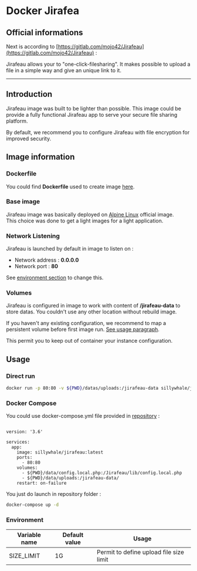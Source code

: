 # Docker Jirafea

## Official informations

Next is according to [https://gitlab.com/mojo42/Jirafeau](https://gitlab.com/mojo42/Jirafeau) :

Jirafeau allows your to "one-click-filesharing". It makes possible to upload a file in a simple way and give an unique link to it.

-----

## Introduction

Jirafeau image was built to be lighter than possible. This image could be provide a fully functional Jirafeau app to serve your secure file sharing platform.

By default, we recommend you to configure Jirafeau with file encryption for improved security.

## Image information

### Dockerfile

You could find **Dockerfile** used to create image [here](https://github.com/SillyWhale/jirafeau/blob/master/Dockerfile).

### Base image

Jirafeau image was basically deployed on [Alpine Linux](https://alpinelinux.org/) official image.  
This choice was done to get a light images for a light application.

### Network Listening

Jirafeau is launched by default in image to listen on :

- Network address : **0.0.0.0**
- Network port : **80**

See [environment section](#environment) to change this.

### Volumes

Jirafeau is configured in image to work with content of **/jirafeau-data** to store datas. You couldn't use any other location without rebuild image.

If you haven't any existing configuration, we recommend to map a persistent volume before first image run. [See usage paragraph](#usage).

This permit you to keep out of container your instance configuration.

## Usage

### Direct run

```bash
docker run -p 80:80 -v ${PWD}/datas/uploads:/jirafeau-data sillywhale/jirafeau:latest
```

### Docker Compose

You could use docker-compose.yml file provided in [repository](https://github.com/SillyWhale/mkdocs.git) :

```docker

version: '3.6'

services:
  app:
    image: sillywhale/jirafeau:latest
    ports:
      - 80:80
    volumes:
      - ${PWD}/data/config.local.php:/Jirafeau/lib/config.local.php
      - ${PWD}/data/uploads:/jirafeau-data/
    restart: on-failure
```

You just do launch in repository folder :

```bash
docker-compose up -d
```

### Environment

| Variable name | Default value | Usage |
| ------------- | ------------- | ----- |
| SIZE\_LIMIT | 1G | Permit to define upload file size limit |